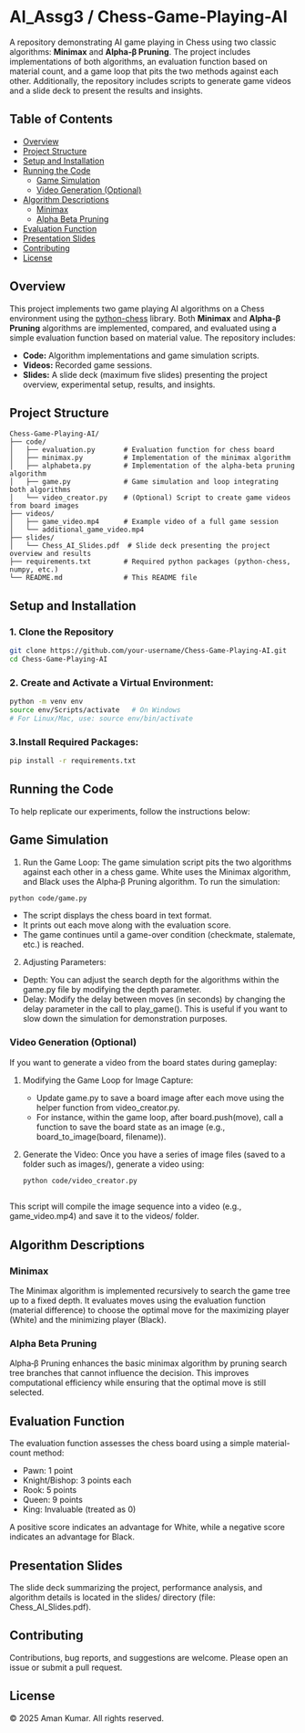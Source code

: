 # AI_Assg3 / Chess-Game-Playing-AI

A repository demonstrating AI game playing in Chess using two classic algorithms: **Minimax** and **Alpha‑β Pruning**. The project includes implementations of both algorithms, an evaluation function based on material count, and a game loop that pits the two methods against each other. Additionally, the repository includes scripts to generate game videos and a slide deck to present the results and insights.

## Table of Contents

- [Overview](#overview)
- [Project Structure](#project-structure)
- [Setup and Installation](#setup-and-installation)
- [Running the Code](#running-the-code)
  - [Game Simulation](#game-simulation)
  - [Video Generation (Optional)](#video-generation-optional)
- [Algorithm Descriptions](#algorithm-descriptions)
  - [Minimax](#minimax)
  - [Alpha Beta Pruning](#alpha-beta-pruning)
- [Evaluation Function](#evaluation-function)
- [Presentation Slides](#presentation-slides)
- [Contributing](#contributing)
- [License](#license)

## Overview

This project implements two game playing AI algorithms on a Chess environment using the [python-chess](https://python-chess.readthedocs.io/) library. Both **Minimax** and **Alpha‑β Pruning** algorithms are implemented, compared, and evaluated using a simple evaluation function based on material value. The repository includes:

- **Code:** Algorithm implementations and game simulation scripts.
- **Videos:** Recorded game sessions.
- **Slides:** A slide deck (maximum five slides) presenting the project overview, experimental setup, results, and insights.

## Project Structure

```plaintext
Chess-Game-Playing-AI/
├── code/
│   ├── evaluation.py       # Evaluation function for chess board
│   ├── minimax.py          # Implementation of the minimax algorithm
│   ├── alphabeta.py        # Implementation of the alpha-beta pruning algorithm
│   ├── game.py             # Game simulation and loop integrating both algorithms
│   └── video_creator.py    # (Optional) Script to create game videos from board images
├── videos/
│   ├── game_video.mp4      # Example video of a full game session
│   └── additional_game_video.mp4
├── slides/
│   └── Chess_AI_Slides.pdf  # Slide deck presenting the project overview and results
├── requirements.txt        # Required python packages (python-chess, numpy, etc.)
└── README.md               # This README file

```

## Setup and Installation

### 1. Clone the Repository
```bash
git clone https://github.com/your-username/Chess-Game-Playing-AI.git
cd Chess-Game-Playing-AI
```

### 2. Create and Activate a Virtual Environment:
```bash
python -m venv env
source env/Scripts/activate   # On Windows
# For Linux/Mac, use: source env/bin/activate
```

### 3.Install Required Packages:
```bash
pip install -r requirements.txt
```

## Running the Code
To help replicate our experiments, follow the instructions below:

## Game Simulation

1. Run the Game Loop:
The game simulation script pits the two algorithms against each other in a chess game. White uses the Minimax algorithm, and Black uses the Alpha‑β Pruning algorithm. To run the simulation:

```bash
python code/game.py
```

* The script displays the chess board in text format.
* It prints out each move along with the evaluation score.
* The game continues until a game-over condition (checkmate, stalemate, etc.) is reached.

2. Adjusting Parameters:
* Depth: You can adjust the search depth for the algorithms within the game.py file by modifying the depth parameter.
* Delay: Modify the delay between moves (in seconds) by changing the delay parameter in the call to play_game(). This is useful if you want to slow down the simulation for demonstration purposes.

### Video Generation (Optional)
If you want to generate a video from the board states during gameplay:

1. Modifying the Game Loop for Image Capture:
   * Update game.py to save a board image after each move using the helper function from video_creator.py.
   * For instance, within the game loop, after board.push(move), call a function to save the board state as an image (e.g., board_to_image(board, filename)).

2. Generate the Video:
   Once you have a series of image files (saved to a folder such as images/), generate a video using:

   ```bash
   python code/video_creator.py
  

This script will compile the image sequence into a video (e.g., game_video.mp4) and save it to the videos/ folder.

## Algorithm Descriptions

### Minimax
The Minimax algorithm is implemented recursively to search the game tree up to a fixed depth. It evaluates moves using the evaluation function (material difference) to choose the optimal move for the maximizing player (White) and the minimizing player (Black).

### Alpha Beta Pruning
Alpha‑β Pruning enhances the basic minimax algorithm by pruning search tree branches that cannot influence the decision. This improves computational efficiency while ensuring that the optimal move is still selected.

## Evaluation Function
The evaluation function assesses the chess board using a simple material-count method:

* Pawn: 1 point
* Knight/Bishop: 3 points each
* Rook: 5 points
* Queen: 9 points
* King: Invaluable (treated as 0)

A positive score indicates an advantage for White, while a negative score indicates an advantage for Black.

## Presentation Slides
The slide deck summarizing the project, performance analysis, and algorithm details is located in the slides/ directory (file: Chess_AI_Slides.pdf).

## Contributing
Contributions, bug reports, and suggestions are welcome. Please open an issue or submit a pull request.

## License
© 2025 Aman Kumar. All rights reserved.
